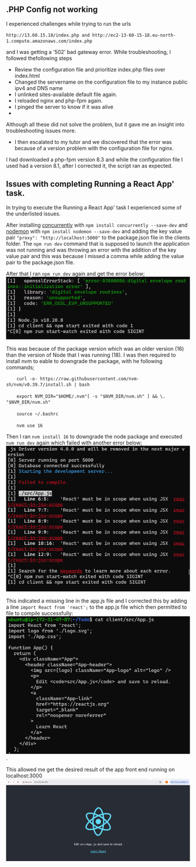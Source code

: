 

## .PHP Config not working

I experienced challenges while trying to run the urls
``` 
http://13.60.15.18/index.php and http://ec2-13-60-15-18.eu-north-1.compute.amazonaws.com/index.php
```
and I was getting a '502' bad gateway error. While troubleshooting, I followed thefollowing steps

* Review the configuration file and prioritize index.php files over index.html
* Changed the servername on the configuration file to my instance public ipv4 and DNS name
* I unlinked sites-available default file again.
* I reloaded nginx and php-fpm again.
* I pinged the server to know if it was alive
* 

Although all these did not solve the problem, but it gave me an insight into troubleshooting issues more.

* I then escalated to my tutor and we discovered that the error was because of a version problem with the configuration file for nginx.

I had downloaded a php-fpm version 8.3 and while the configuration file I used had a version 8.1, after I corrected it, the script ran as expected.


## Issues with completing Running a React App' task.

In trying to execute the Running a React App' task I experienced some of the underlisted issues.

After installing [concurrently](https://www.npmjs.com/package/concurrently) with `npm install concurrently --save-dev` and [nodemon](https://www.npmjs.com/package/nodemon) with `npm install nodemon --save-dev` and adding the key value pair `"proxy": "http://localhost:5000"` to the package.json file in the clients folder. The `npm run dev` command that is supposed to launch the application was not running and was throwing an error with the addition of the key value pair and this was because I missed a comma while adding the value pair to the package.json file. 

After that I ran `npm run dev` again and get the error below;  ![alt text](<../TASK3_MERN_STACK/Images/npm run dev init error.png>)

This was because of the package version which was an older version (16) than the version of Node that I was running (18). I was then required to install nvm to eable to downgrade the package, with he following commands;

        curl -o- https://raw.githubusercontent.com/nvm-sh/nvm/v0.39.7/install.sh | bash

        export NVM_DIR="$HOME/.nvm"[ -s "$NVM_DIR/nvm.sh" ] && \. "$NVM_DIR/nvm.sh"

        source ~/.bashrc

        nvm use 16

Then I ran `nvm install 16` to downgrade the node package and executed `nvm run dev` again which failed with another error below; ![alt text](<../TASK3_MERN_STACK/Images/npm run dev app.js not working.png>)

This indicated a missing line in the app.js file and I corrected this by adding a line `import React from 'react';` to the app.js file which then permitted to file to compile successfully: ![alt text](<../TASK3_MERN_STACK/Images/Import react to app.js.png>).

This allowed me get the desired result of the app front end running on localhost:3000 ![alt text](<../TASK3_MERN_STACK/Images/react frontend working on port 3000.png>)






